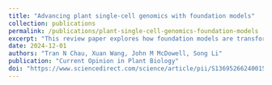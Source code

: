 ```yaml
---
title: "Advancing plant single-cell genomics with foundation models"
collection: publications
permalink: /publications/plant-single-cell-genomics-foundation-models
excerpt: "This review paper explores how foundation models are transforming plant single-cell genomics by enabling cross-species integration, enhancing cell type identification, and addressing current challenges in plant biology."
date: 2024-12-01
authors: "Tran N Chau, Xuan Wang, John M McDowell, Song Li"
publication: "Current Opinion in Plant Biology"
doi: "https://www.sciencedirect.com/science/article/pii/S1369526624001572"
---
```

